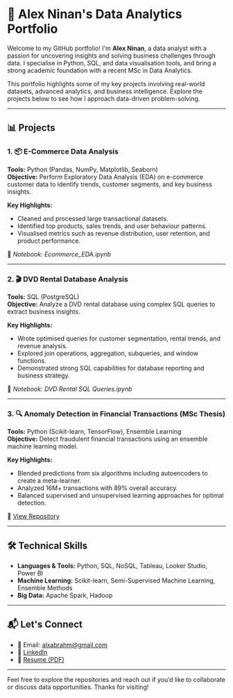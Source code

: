 # 💼 Alex Ninan's Data Analytics Portfolio

Welcome to my GitHub portfolio! I'm **Alex Ninan**, a data analyst with a passion for uncovering insights and solving business challenges through data. I specialise in Python, SQL, and data visualisation tools, and bring a strong academic foundation with a recent MSc in Data Analytics.

This portfolio highlights some of my key projects involving real-world datasets, advanced analytics, and business intelligence. Explore the projects below to see how I approach data-driven problem-solving.

---

## 📊 Projects

### 1. 📦 E-Commerce Data Analysis
**Tools:** Python (Pandas, NumPy, Matplotlib, Seaborn)  
**Objective:** Perform Exploratory Data Analysis (EDA) on e-commerce customer data to identify trends, customer segments, and key business insights.

**Key Highlights:**
- Cleaned and processed large transactional datasets.
- Identified top products, sales trends, and user behaviour patterns.
- Visualised metrics such as revenue distribution, user retention, and product performance.

📁 *Notebook: Ecommerce_EDA.ipynb*

---

### 2. 🎬 DVD Rental Database Analysis
**Tools:** SQL (PostgreSQL)  
**Objective:** Analyze a DVD rental database using complex SQL queries to extract business insights.

**Key Highlights:**
- Wrote optimised queries for customer segmentation, rental trends, and revenue analysis.
- Explored join operations, aggregation, subqueries, and window functions.
- Demonstrated strong SQL capabilities for database reporting and business strategy.

📁 *Notebook: DVD Rental SQL Queries.ipynb*

---

### 3. 🔍 Anomaly Detection in Financial Transactions (MSc Thesis)
**Tools:** Python (Scikit-learn, TensorFlow), Ensemble Learning  
**Objective:** Detect fraudulent financial transactions using an ensemble machine learning model.

**Key Highlights:**
- Blended predictions from six algorithms including autoencoders to create a meta-learner.
- Analyzed 16M+ transactions with 89% overall accuracy.
- Balanced supervised and unsupervised learning approaches for optimal detection.

📁 [View Repository](https://github.com/Alx-ninan/AML-SemiSupervised-EnsembleModel.git)

---

## 🛠️ Technical Skills

- **Languages & Tools:** Python, SQL, NoSQL, Tableau, Looker Studio, Power BI
- **Machine Learning:** Scikit-learn, Semi-Supervised Machine Learning, Ensemble Methods
- **Big Data:** Apache Spark, Hadoop

---

## 📬 Let's Connect

- 📧 Email: alxabrahm@gmail.com  
- 🔗 [LinkedIn](https://www.linkedin.com/in/alex-ninan-03784696/)  
- 🧠 [Resume (PDF)](link-to-online-resume-if-hosted)

---

Feel free to explore the repositories and reach out if you’d like to collaborate or discuss data opportunities. Thanks for visiting!

